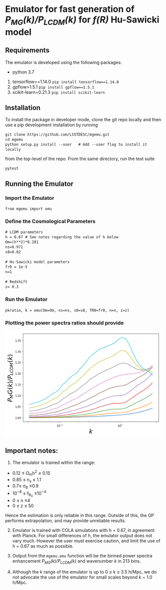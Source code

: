 # Emulator for fast generation of *P<sub>MG</sub>(k)/P<sub>LCDM</sub>(k)* for *f(R)* Hu-Sawicki model


## Requirements

The emulator is developed using the following packages:

- python 3.7
1. tensorflow==1.14.0 `pip install tensorflow==1.14.0`
2. gpflow=1.5.1 `pip install gpflow==1.5.1`
3. scikit-learn=0.21.3 `pip install scikit-learn`


## Installation

To install the package in developer mode, clone the git repo locally and then use a pip development installation by running

```
git clone https://github.com/LSSTDESC/mgemu.git
cd mgemu
python setup.py install --user   # Add --user flag to install it locally
```
from the top-level of the repo. From the same directory, run the test suite
```
pytest
```


## Running the Emulator 

### Import the Emulator 

```
from mgemu import emu
```

### Define the Cosmological Parameters

```
# LCDM parameters
h = 0.67 # See notes regarding the value of h below
Om=(h**2)*0.281
ns=0.971
s8=0.82

# Hu-Sawicki model parameters
fr0 = 1e-5
n=1

# Redshift
z= 0.3
```

### Run the Emulator
```
pkratio, k = emu(Om=Om, ns=ns, s8=s8, fR0=fr0, n=n, z=z)
```
### Plotting the power spectra ratios should provide

<img src="mgemu/data/pkemu.png" width="512">


## Important notes: 

1. The emulator is trained within the range:

- 0.12 ≤ Ω<sub>m</sub>h<sup>2</sup> ≤ 0.15
- 0.85 ≤ n<sub>s</sub> ≤ 1.1
- 0.7≤ σ<sub>8</sub> ≤0.9
- 10<sup>−8</sup> ≤ f<sub>R<sub>0</sub></sub> ≤10<sup>−4</sup>
- 0 ≤ n ≤4
- 0 ≤ z ≤ 50

Hence the estimation is only reliable in this range. Outside of this, the GP performs extrapolation, and may provide unreliable results. 

2. Emulator is trained with COLA simulations with h = 0.67, in agreement with Planck. For small differences of h, the emulator output does not vary much. However the user must exercise caution, and limit the use of h = 0.67 as much as possible. 

3. Output from the `mgemu.emu` function will be the binned power spectra enhancement *P<sub>MG</sub>(k)/P<sub>LCDM</sub>(k)* and wavenumber *k* in 213 bins. 

4. Although the k range of the emulator is up to 0 ≤ k ≤ 3.5 h/Mpc, we do not advocate the use of the emulator for small scales beyond  k ~ 1.0 h/Mpc.
